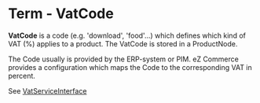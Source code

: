 # Term - VatCode

**VatCode** is a code (e.g. 'download', 'food'...) which defines which kind of VAT (%) applies to a product. The VatCode is stored in a ProductNode. 

The Code usually is provided by the ERP-system or PIM. eZ Commerce provides a configuration which maps the Code to the corresponding VAT in percent.

See [VatServiceInterface](../guide/price_engine/price_engine_api/price_engine_services/vatserviceinterface/vatserviceinterface.md)
